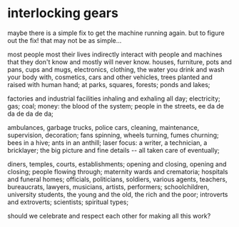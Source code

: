 # interlocking gears

maybe there is a simple fix to get the machine running again. but to figure out the fix! that may not be as simple...

most people most their lives indirectly interact with people and machines that they don't know and mostly will never know. houses, furniture, pots and pans, cups and mugs, electronics, clothing, the water you drink and wash your body with, cosmetics, cars and other vehicles, trees planted and raised with human hand; at parks, squares, forests; ponds and lakes;

factories and industrial facilities inhaling and exhaling all day; electricity; gas; coal; money: the blood of the system; people in the streets, ee da de da de da de da;

ambulances, garbage trucks, police cars, cleaning, maintenance, supervision, decoration; fans spinning, wheels turning, fumes churning; bees in a hive; ants in an anthill; laser focus: a writer, a technician, a bricklayer; the big picture and fine details -- all taken care of eventually;

diners, temples, courts, establishments; opening and closing, opening and closing; people flowing through; maternity wards and crematoria; hospitals and funeral homes; officials, politicians, soldiers, various agents, teachers, bureaucrats, lawyers, musicians, artists, performers; schoolchildren, university students, the young and the old, the rich and the poor; introverts and extroverts; scientists; spiritual types;

should we celebrate and respect each other for making all this work?